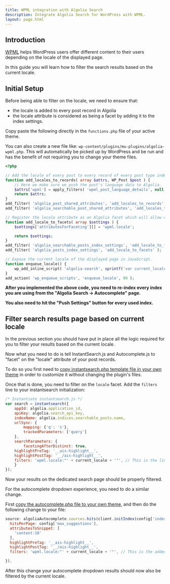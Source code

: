```yaml
---
title: WPML integration with Algolia Search
description: Integrate Algolia Search for WordPress with WPML.
layout: page.html
---
```


## Introduction

[WPML](https://wpml.org/) helps WordPress users offer different content to their users 
depending on the locale of the displayed page.

In this guide you will learn how to filter the search results based on the current locale.

## Initial Setup

Before being able to filter on the locale, we need to ensure that:
* the locale is added to every post record in Algolia
* the locale attribute is considered as being a facet by adding it to the index settings.


Copy paste the following directly in the `functions.php` file of your active theme.

You can also create a new file like: `wp-content/plugins/mu-plugins/algolia-wpml.php`. 
This will automatically be picked up by WordPress and be run and has the benefit of 
not requiring you to change your theme files.

```php
<?php

// Add the locale of every post to every record of every post type indexed.
function add_locales_to_records( array $attrs, WP_Post $post ) {
    // Here we make sure we push the post's language data to Algolia.
    $attrs['wpml'] = apply_filters( 'wpml_post_language_details', null,  $post->ID );
    return $attrs;
}
add_filter( 'algolia_post_shared_attributes', 'add_locales_to_records', 10, 2 );
add_filter( 'algolia_searchable_post_shared_attributes', 'add_locales_to_records', 10, 2 );

// Register the locale attribute as an Algolia facet which will allow us to filter on the current displayed locale.
function add_locale_to_facets( array $settings ) {
    $settings['attributesForFaceting'][] = 'wpml.locale';

    return $settings;
}
add_filter( 'algolia_searchable_posts_index_settings', 'add_locale_to_facets' );
add_filter( 'algolia_posts_index_settings', 'add_locale_to_facets' );

// Expose the current locale of the displayed page in JavaScript.
function enqueue_locale() {
    wp_add_inline_script( 'algolia-search', sprintf('var current_locale = "%s";', get_locale()), 'before' );
}
add_action( 'wp_enqueue_scripts', 'enqueue_locale', 99 );

```

**After you implemented the above code, you need to re-index every index you are using from the "Algolia Search -> Autocomplete" page.**

**You also need to hit the "Push Settings" button for every used index.**


## Filter search results page based on current locale

In the previous section you should have put in place all the logic required for you to filter your results 
based on the current locale.

Now what you need to do is tell InstantSearch.js and Autocomplete.js to "facet" on the "locale" attribute of your post records.

To do so you first need to [copy instantsearch.php template file in your own theme](https://community.algolia.com/wordpress/customize-search-page.html#customization) in order to customize it 
without changing the plugin's files.

Once that is done, you need to filter on the `locale` facet.
Add the `filters` line to your instantsearch initialization:

```js
/* Instantiate instantsearch.js */
var search = instantsearch({
	appId: algolia.application_id,
	apiKey: algolia.search_api_key,
	indexName: algolia.indices.searchable_posts.name,
	urlSync: {
		mapping: {'q': 's'},
		trackedParameters: ['query']
	},
	searchParameters: {
		facetingAfterDistinct: true,
    highlightPreTag: '__ais-highlight__',
    highlightPostTag: '__/ais-highlight__',
    filters: 'wpml.locale:"' + current_locale + '"', // This is the line we added.
	}
});
```

Now your results on the dedicated search page should be properly filtered.

For the autocomplete dropdown experience, you need to do a similar change.

First [copy the autocomplete.php file to your own theme](https://community.algolia.com/wordpress/customize-autocomplete.html#customization), 
and then do the following change to your file:

```js
source: algoliaAutocomplete.sources.hits(client.initIndex(config['index_name']), {
  hitsPerPage: config['max_suggestions'],
  attributesToSnippet: [
	'content:10'
  ],
  highlightPreTag: '__ais-highlight__',
  highlightPostTag: '__/ais-highlight__',
  filters: 'wpml.locale:"' + current_locale + '"', // This is the added line.

}),
```

After this change your autocomplete dropdown results should now also be filtered by the current locale.

